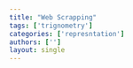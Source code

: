 ```yaml
---
title: "Web Scrapping"
tags: ['trignometry']
categories: ['represntation']
authors: ['']
layout: single
---
```

